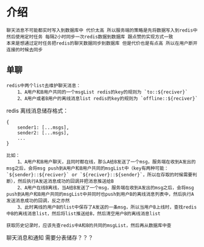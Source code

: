 # 介绍

    聊天消息不可能都实时写入到数据库中 代价太高 所以服务端的策略是先将数据写入到redis中 然后使用定时任务 每隔2小时同步一次redis数据到数据库 跟点赞的实现方式一致
    本来是想通过定时任务把redis的聊天数据同步到数据库 但是代价也是有点高 所以在用户断开连接的时候去同步

## 单聊

    redis中两个list去维护聊天消息：
    	1、A用户和B用户共同的一个msgList redis的key的规则为 `to::${reciver}`
    	2、A用户或者B用户的离线消息list redis的key的规则为 `offline::${reciver}`

redis 离线消息储存格式：

```
{
	sender1: [...msgs],
	sender2: [...msgs],
	...
}
```

    比如：
    	1、A用户和B用户聊天，且同时都在线，那么A给B发送了一个msg，服务端在收到A发出的msg之后，会将msg push到A用户和B用户共同的msgList中（key有两种可能：`${sender}::${reciver}` or `${reciver}::${sender}`，所以在存取的时候需要判断），然后执行A发送消息成功的回调并把消息推送给B
    	2、A用户在线B离线，当A给B发送了一个msg，服务端在收到A发出的msg之后，会将msg push到A用户和B用户共同的msgList中并同时也push到用户B的离线消息列表中，然后执行A发送消息成功的回调，反之亦然
    	3、此时离线的用户B的list中保存了A发送的一条msg，所以当用户B上线时，查找redis中B的离线消息list，然后将list推送给B，然后清空用户B的离线消息list

    获取历史记录时，应该先查redis中A和B的共同的msgList，然后再从数据库中查

聊天消息和通知 需要分表储存？？？